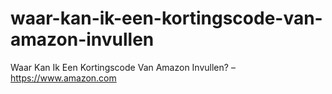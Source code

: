 # waar-kan-ik-een-kortingscode-van-amazon-invullen
Waar Kan Ik Een Kortingscode Van Amazon Invullen? – https://www.amazon.com

